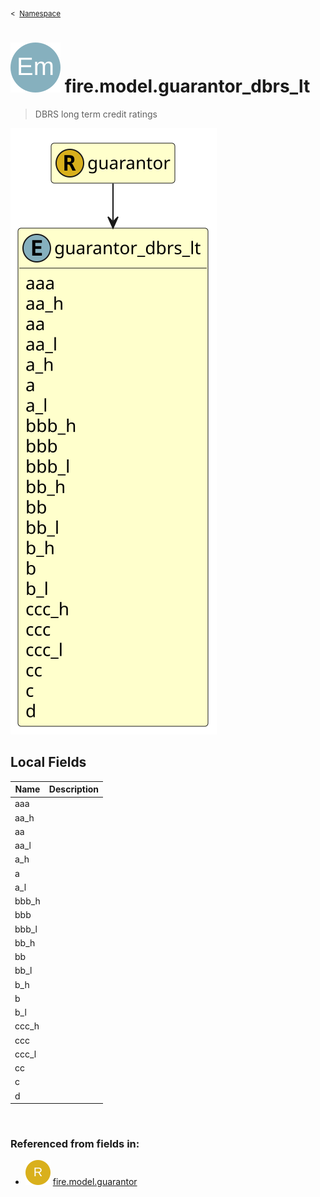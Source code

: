<sub>&lt;&nbsp; [Namespace](index.md)</sub>
# <img src='images/enumType-lg.svg'/> fire.model.guarantor_dbrs_lt
>  
>DBRS long term credit ratings
> 
<img src='images/fire.model.guarantor_dbrs_lt.svg'/>


## Local Fields


| Name        | Description |
| ----------- | ----------- |
| aaa |   |
| aa_h |   |
| aa |   |
| aa_l |   |
| a_h |   |
| a |   |
| a_l |   |
| bbb_h |   |
| bbb |   |
| bbb_l |   |
| bb_h |   |
| bb |   |
| bb_l |   |
| b_h |   |
| b |   |
| b_l |   |
| ccc_h |   |
| ccc |   |
| ccc_l |   |
| cc |   |
| c |   |
| d |   |

<br/>

### Referenced from fields in:
- <img src='images/recordType.svg'/> [fire.model.guarantor](UDT-fire.model.guarantor.md)
